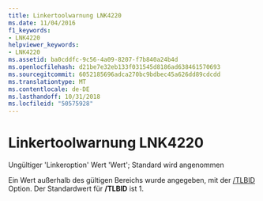 ```yaml
---
title: Linkertoolwarnung LNK4220
ms.date: 11/04/2016
f1_keywords:
- LNK4220
helpviewer_keywords:
- LNK4220
ms.assetid: ba0cddfc-9c56-4a09-8207-f7b840a24b4d
ms.openlocfilehash: d21be7e32eb133f031545d8186ad638461570693
ms.sourcegitcommit: 6052185696adca270bc9bdbec45a626dd89cdcdd
ms.translationtype: MT
ms.contentlocale: de-DE
ms.lasthandoff: 10/31/2018
ms.locfileid: "50575928"
---
```

# <a name="linker-tools-warning-lnk4220"></a>Linkertoolwarnung LNK4220

Ungültiger 'Linkeroption' Wert 'Wert'; Standard wird angenommen

Ein Wert außerhalb des gültigen Bereichs wurde angegeben, mit der [/TLBID](../../build/reference/tlbid-specify-resource-id-for-typelib.md) Option. Der Standardwert für **/TLBID** ist 1.